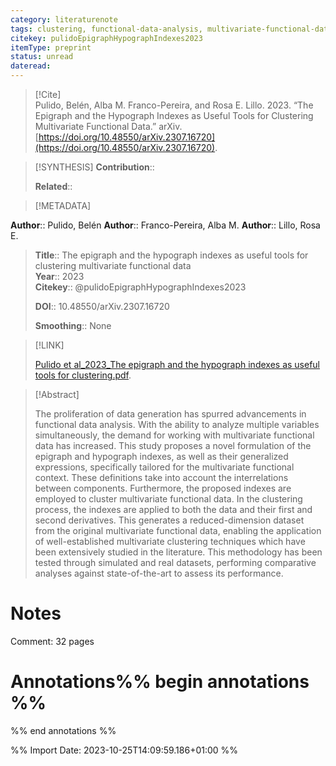 ```yaml
---
category: literaturenote
tags: clustering, functional-data-analysis, multivariate-functional-data
citekey: pulidoEpigraphHypographIndexes2023
itemType: preprint
status: unread  
dateread:  
---
```


> [!Cite]  
> Pulido, Belén, Alba M. Franco-Pereira, and Rosa E. Lillo. 2023. “The Epigraph and the Hypograph Indexes as Useful Tools for Clustering Multivariate Functional Data.” arXiv. [https://doi.org/10.48550/arXiv.2307.16720](https://doi.org/10.48550/arXiv.2307.16720).

> [!SYNTHESIS] 
>**Contribution**::
>
>**Related**:: 
>

> [!METADATA]  
>
**Author**:: Pulido, Belén
**Author**:: Franco-Pereira, Alba M.
**Author**:: Lillo, Rosa E.<br>
> **Title**:: The epigraph and the hypograph indexes as useful tools for clustering multivariate functional data    
> **Year**:: 2023     
> **Citekey**:: @pulidoEpigraphHypographIndexes2023    
>    
>    
>     
>    
>    
>     
>    
>**DOI**:: 10.48550/arXiv.2307.16720    
>
>**Smoothing**:: None

> [!LINK] 
>
> [Pulido et al_2023_The epigraph and the hypograph indexes as useful tools for clustering.pdf](file:///Users/steven/Library/CloudStorage/GoogleDrive-steven.golovkine@ul.ie/My%20Drive/bibliography/arXiv/2023/Pulido%20et%20al_2023_The%20epigraph%20and%20the%20hypograph%20indexes%20as%20useful%20tools%20for%20clustering.pdf).

>[!Abstract]
>
>The proliferation of data generation has spurred advancements in functional data analysis. With the ability to analyze multiple variables simultaneously, the demand for working with multivariate functional data has increased. This study proposes a novel formulation of the epigraph and hypograph indexes, as well as their generalized expressions, specifically tailored for the multivariate functional context. These definitions take into account the interrelations between components. Furthermore, the proposed indexes are employed to cluster multivariate functional data. In the clustering process, the indexes are applied to both the data and their first and second derivatives. This generates a reduced-dimension dataset from the original multivariate functional data, enabling the application of well-established multivariate clustering techniques which have been extensively studied in the literature. This methodology has been tested through simulated and real datasets, performing comparative analyses against state-of-the-art to assess its performance.
>>


# Notes
Comment: 32 pages<br>
# Annotations%% begin annotations %%  
 
  
%% end annotations %%

%% Import Date: 2023-10-25T14:09:59.186+01:00 %%
